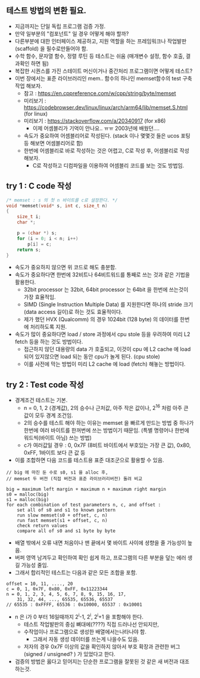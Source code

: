## 테스트 방법의 변환 필요. 
- 지금까지는 단일 독립 프로그램 검증 가정. 
- 만약 일부분의 "컴포넌트" 일 경우 어떻게 해야 할까? 
- 다른부분에 대한 인터페이스 제공하고, 지원 역할을 하는 프레임워크나 작업발판(scaffold) 을 필수로만들어야 함. 
- 수학 함수, 문자열 함수, 정렬 루틴 등 테스트는 쉬움 (매개변수 설정, 함수 호출, 결과확인 하면 됨) 
- 복잡한 시퀀스를 가진 스테이트 머신이거나 중간처리 프로그램이면 어떻게 테스트? 
- 이번 장에서는 표준 라이브러리인 mem.. 함수의 하나인 memset함수의 test 구축 작업 해보자. 
	- 참고 : https://en.cppreference.com/w/cpp/string/byte/memset
	- 미리보기 : https://codebrowser.dev/linux/linux/arch/arm64/lib/memset.S.html (for linux)
	- 미리보기 : https://stackoverflow.com/a/20340917 (for x86)
		- 이제 어셈블리가 기억이 안나요.. ㅠㅠ 2003년에 배웠던.... 
	- 속도가 중요하여 어셈블리어로 작성된다. (stack 이나 몇몇것 들은 ucos 포팅 등 해보면 어셈블리어로 함) 
	- 한번에 어셈블리로 바로 작성하는 것은 어렵고, C로 작성 후, 어셈블리로 작성해보자. 
		- C로 작성하고 디컴파일을 이용하여 어셈블리 코드를 보는 것도 방법임. 

## try 1 : C code 작성
```c
/* memset : s 의 첫 n 바이트를 c로 설정한다. */
void *memset(void* s, int c, size_t n)
{
	size_t i;
	char *;

	p = (char *) s;
	for (i = 0; i < n; i++)
		p[i] = c;
	return s;
}
```
- 속도가 중요하지 않으면 위 코드로 해도 충분함. 
- 속도가 중요하다면 한번에 32비트나 64비트워드를 통째로 쓰는 것과 같은 기법을 활용한다. 
	- 32bit processor 는 32bit, 64bit processor 는 64bit 을 한번에 쓰는것이 가장 효율적임. 
	- SIMD (Single Instruction Multiple Data) 를 지원한다면 하나의 stride 크기 (data access 길이)로 하는 것도 효율적이다. 
	- 제가 했던 HVX (Qualcomm) 의 경우 1024bit (128 byte) 의 데이터를 한번에 처리하도록 지원.  
- 속도가 많이 중요하다면 load / store 과정에서 cpu stole 등을 우려하여 미리 L2 fetch 등을 하는 것도 방법이다.
	- 접근하지 않던 대용량의 data 가 호출되고, 이것이 cpu 에 L2 cache 에 load 되어 있지않으면 load 되는 동안 cpu가 놀게 된다. (cpu stole) 
	- 이를 사전에 막는 방법이 미리 L2 cache 에 load (fetch) 해놓는 방법이다. 

## try 2 : Test code 작성
- 경계조건 테스트는 기본. 
	- n = 0, 1, 2 (경계값), 2의 승수나 근처값, 아주 작은 값이나, 2<sup>16</sup> 처럼 아주 큰 값이 모두 경계 조건임. 
	- 2의 승수를 테스트 해야 하는 이유는 memset 을 빠르게 만드는 방법 중 하나가 한번에 여러 바이트를 한꺼번에 쓰는 방법이기 때문임. (특별 명령어나 한번에 워드씩(바이트 아님) 쓰는 방법) 
	- c가 여러값일 경우 : 0, 0x7F (8비트 바이트에서 부호있는 가장 큰 값), 0x80, 0xFF, 1바이트 보다 큰 값 등
- 이를 조합하면 다음 코드를 테스트용 표준 대조군으로 활용할 수 있음. 
```
// big 에 마진 둔 수로 s0, s1 을 alloc 후, 
// memset 두 버전 (직접 버전과 표준 라이브러리버전) 돌려 비교

big = maximum left margin + maximum n + maximum right margin
s0 = malloc(big)
s1 = malloc(big)
for each combination of test parameters n, c, and offset : 
	set all of s0 and s1 to known pattern
	run slow memset(s0 + offset, c, n)
	run fast memset(s1 + offset, c, n)
	check return values
	compare all of s0 and s1 byte by byte
```
- 배열 밖에서 오류 내면 처음이나 맨 끝에서 몇 바이트 사이에 셩향을 줄 가능성이 높음. 
- 버퍼 영역 남겨두고 확인하여 확인 쉽게 하고, 프로그램의 다른 부분을 덮는 에러 생길 가능성 줄임. 
- 그래서 합리적인 테스트는 다음과 같은 모든 조합을 포함. 
```
offset = 10, 11, ...., 20
c = 0, 1, 0x7F, 0x80, 0xFF, 0x11223344
n = 0, 1, 2, 3, 4, 5, 6, 7, 8, 9, 15, 16, 17, 
    31, 32, 44, ..., 65535, 65536, 65537
// 65535 : 0xFFFF, 65536 : 0x10000, 65537 : 0x10001
```
- n 은 i가 0 부터 16일때까지 2<sup>i</sup>-1, 2<sup>i</sup>, 2<sup>i</sup>+1 을 포함해야 한다. 
	- 테스트 작업발판의 중심 뼈대에(????) 직접 드러나선 안되지만, 
	- 수작업이나 프로그램으로 생성한 배열에서는나타나야 함. 
		- 그래서 자동 생성 데이터를 쓰는게 나을수도 있음. 
	- 저자의 경우 0x7F 이상의 값을 확인하지 않아서 부호 확장과 관련한 버그 (signed / unsigned? ) 가 있었다고 한다. 
- 검증의 방법은 옳다고 믿어지는 단순한 프로그램을 잘못된 것 같은 새 버전과 대조하는것. 
